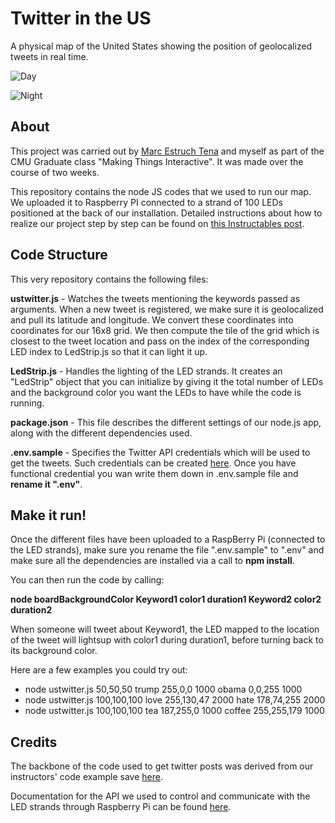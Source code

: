 # Twitter in the US
A physical map of the United States showing the position of geolocalized tweets in real time.

![Day](http://i.imgur.com/WMUR3rn.jpg)

![Night](http://i.imgur.com/WK7LFPc.jpg)

## About

This project was carried out by [Marc Estruch Tena](http://www.marcestruch.com) and myself as part of the CMU Graduate class "Making Things Interactive". It was made over the course of two weeks.

 This repository contains the node JS codes that we used to run our map. We uploaded it to Raspberry PI connected to a strand of 100 LEDs positioned at the back of our installation. Detailed instructions about how to realize our project step by step can be found on [this Instructables post](#).

## Code Structure

This very repository contains the following files:

**ustwitter.js** - Watches the tweets mentioning the keywords passed as arguments. When a new tweet is registered, we make sure it is geolocalized and pull its latitude and longitude. We convert these coordinates into coordinates for our 16x8 grid. We then compute the tile of the grid which is closest to the tweet location and pass on the index of the corresponding LED index to LedStrip.js so that it can light it up.

**LedStrip.js** - Handles the lighting of the LED strands. It creates an "LedStrip" object that you can initialize by giving it the total number of LEDs and the background color you want the LEDs to have while the code is running.

**package.json** - This file describes the different settings of our node.js app, along with the different dependencies used.

**.env.sample** - Specifies the Twitter API credentials which will be used to get the tweets. Such credentials can be created [here](https://apps.twitter.com/). Once you have functional credential you wan write them down in .env.sample file and **rename it ".env"**.

## Make it run!

Once the different files have been uploaded to a RaspBerry Pi (connected to the LED strands), make sure you rename the file ".env.sample" to ".env" and make sure all the dependencies are installed via a call to **npm install**.

You can then run the code by calling:

**node boardBackgroundColor Keyword1 color1 duration1 Keyword2 color2 duration2**

When someone will tweet about Keyword1, the LED mapped to the location of the tweet will lightsup with color1 during duration1, before turning back to its background color.

Here are a few examples you could try out:
* node ustwitter.js 50,50,50 trump 255,0,0 1000 obama 0,0,255 1000
* node ustwitter.js 100,100,100 love 255,130,47 2000 hate 178,74,255 2000
* node ustwitter.js 100,100,100 tea 187,255,0 1000 coffee 255,255,179 1000

## Credits

The backbone of the code used to get twitter posts was derived from our instructors' code example save [here](https://github.com/Making-Things-Interactive/node-twitter-example#readme).

Documentation for the API we used to control and communicate with the LED strands through Raspberry Pi can be found [here](https://www.npmjs.com/package/rpi-ws2801).
